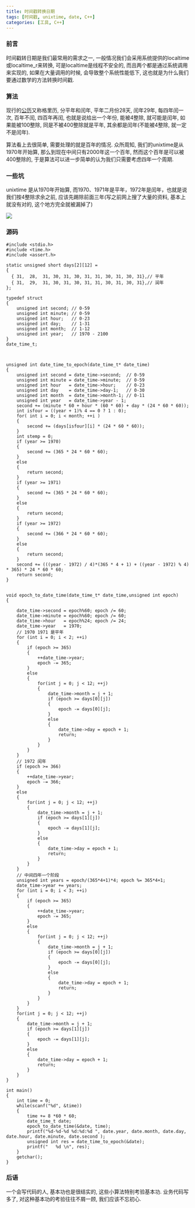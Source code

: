 ```yaml
---
title: 时间戳转换日期
tags: [时间戳, unixtime, date, C++]
categories: [工具, C++]
---
```

### 前言
时间戳转日期是我们最常用的需求之一, 一般情况我们会采用系统提供的localtime或localtime_r来转换, 可是localtime是线程不安全的, 而且两个都是通过系统调用来实现的, 如果在大量调用的时候, 会导致整个系统性能低下, 这也就是为什么我们要通过数学的方法转换时间戳.
<!--more-->
### 算法
现行的[公历](https://zh.wikipedia.org/wiki/%E5%85%AC%E5%8E%86)又称格里历, 分平年和闰年, 平年二月份28天, 闰年29年, 每四年闰一次, 百年不闰, 四百年再闰, 也就是说给出一个年份, 能被4整除, 就可能是闰年, 如果能被100整除, 同是不被400整除就是平年, 其余都是闰年(不能被4整除, 就一定不是闰年).  

算法看上去很简单, 需要处理的就是百年的情况. 众所周知, 我们的unixtime是从1970年开始算, 那么到现在中间只有2000年这一个百年, 然而这个百年是可以被400整除的, 于是算法可以进一步简单的认为我们只需要考虑四年一个周期.

### 一些坑
unixtime 是从1970年开始算, 而1970、1971年是平年，1972年是闰年，也就是说我们按4整除求余之前, 应该先踢除前面三年(写之前网上搜了大量的资料, 基本上就没有对的, 这个地方完全就被漏掉了)

![](http://ww2.sinaimg.cn/large/005OdUDHjw1f79y52jn88j30la04tmxl.jpg)

### 源码
```
#include <stdio.h>
#include <time.h>
#include <assert.h>

static unsigned short days[2][12] =
{
  { 31,  28,  31, 30, 31, 30, 31, 31, 30, 31, 30, 31},// 平年
  { 31,  29,  31, 30, 31, 30, 31, 31, 30, 31, 30, 31},// 润年
};

typedef struct
{
    unsigned int second; // 0-59
    unsigned int minute; // 0-59
    unsigned int hour;   // 0-23
    unsigned int day;    // 1-31
    unsigned int month;  // 1-12
    unsigned int year;   // 1970 - 2100
}
date_time_t;



unsigned int date_time_to_epoch(date_time_t* date_time)
{
    unsigned int second = date_time->second;  // 0-59
    unsigned int minute = date_time->minute;  // 0-59
    unsigned int hour   = date_time->hour;    // 0-23
    unsigned int day    = date_time->day-1;   // 0-30
    unsigned int month  = date_time->month-1; // 0-11
	unsigned int year   = date_time->year - 1;
	second += (minute * 60 + hour * (60 * 60) + day * (24 * 60 * 60));
	int isfour = ((year + 1)% 4 == 0 ? 1 : 0);
	for( int i = 0; i < month; ++i )
	{
		second += (days[isfour][i] * (24 * 60 * 60));
	}
	int stemp = 0;
	if (year >= 1970)
	{
		second += (365 * 24 * 60 * 60);
	}
	else
	{
		return second;
	}
	if (year >= 1971)
	{
		second += (365 * 24 * 60 * 60);
	}
	else
	{
		return second;
	}
	if (year >= 1972)
	{
		second += (366 * 24 * 60 * 60);
	}
	else
	{
		return second;
	}
	second += (((year - 1972) / 4)*(365 * 4 + 1) + ((year - 1972) % 4) * 365) * 24 * 60 * 60;
	return second;
}


void epoch_to_date_time(date_time_t* date_time,unsigned int epoch)
{

    date_time->second = epoch%60; epoch /= 60;
    date_time->minute = epoch%60; epoch /= 60;
    date_time->hour   = epoch%24; epoch /= 24;
	date_time->year   = 1970;
	// 1970 1971 是平年
	for (int i = 0; i < 2; ++i)
    {
        if (epoch >= 365)
		{
			++date_time->year;
			epoch -= 365;
		}
		else
		{
			for(int j = 0; j < 12; ++j)
			{
				date_time->month = j + 1;
				if (epoch >= days[0][j])
				{
					epoch -= days[0][j];
				}
				else
				{
					date_time->day = epoch + 1;
					return;
				}
			}
		}
    }
	// 1972 闰年
	if (epoch >= 366)
	{
		++date_time->year;
		epoch -= 366;
	}
	else
	{
		for(int j = 0; j < 12; ++j)
		{
			date_time->month = j + 1;
			if (epoch >= days[1][j])
			{
				epoch -= days[1][j];
			}
			else
			{
				date_time->day = epoch + 1;
				return;
			}
		}
	}
	// 中间四年一个阶段
    unsigned int years = epoch/(365*4+1)*4; epoch %= 365*4+1;
	date_time->year += years;
    for (int i = 0; i < 3; ++i)
    {
        if (epoch >= 365)
		{
			++date_time->year;
			epoch -= 365;
		}
		else
		{
			for(int j = 0; j < 12; ++j)
			{
				date_time->month = j + 1;
				if (epoch >= days[0][j])
				{
					epoch -= days[0][j];
				}
				else
				{
					date_time->day = epoch + 1;
					return;
				}
			}
		}
    }
	for(int j = 0; j < 12; ++j)
	{
		date_time->month = j + 1;
		if (epoch >= days[1][j])
		{
			epoch -= days[1][j];
		}
		else
		{
			date_time->day = epoch + 1;
			return;
		}
	}
}

int main()
{
	int time = 0;
	while(scanf("%d", &time))
	{
		time += 8 *60 * 60;
		date_time_t date;
		epoch_to_date_time(&date, time);
		printf("%d-%d-%d %d:%d:%d ", date.year, date.month, date.day, date.hour, date.minute, date.second );
		unsigned int res = date_time_to_epoch(&date);
		printf("   %d \n", res);
	}
	getchar();
}
```

### 后语
一个会写代码的人, 基本功也是很结实的, 这些小算法特别考验基本功. 业务代码写多了, 对这种基本功的考验往往不屑一顾, 我们应该不忘初心.

